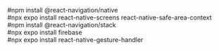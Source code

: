 #npm install @react-navigation/native </br>
#npx expo install react-native-screens react-native-safe-area-context</br>
#npm install @react-navigation/stack </br>
#npx expo install firebase </br>
#npx expo install react-native-gesture-handler
